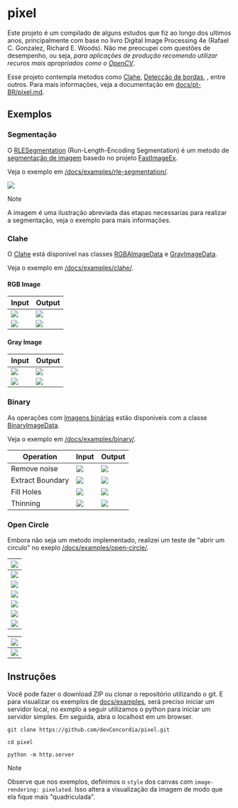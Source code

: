 
# pixel

Este projeto é um compilado de alguns estudos que fiz ao longo dos ultimos anos, principalmente com base no livro Digital Image Processing 4e (Rafael C. Gonzalez, Richard E. Woods).
Não me preocupei com questões de desempenho, ou seja, *para aplicações de produção recomendo utilizar recuros mais apropriados como o [OpenCV](https://opencv.org/)*.

Esse projeto contempla metodos como [Clahe](https://en.wikipedia.org/wiki/Adaptive_histogram_equalization), [Detecção de bordas](https://en.wikipedia.org/wiki/Edge_detection), , entre outros.
Para mais informações, veja a documentação em [docs/pt-BR/pixel.md](docs/pt-BR/pixel.md).

<!--
![](docs/images/folder.png)
-->

## Exemplos

### Segmentação

O [RLESegmentation](docs/pt-BR/RLE.md) (Run-Length-Encoding Segmentation) é um metodo de [segmentação de imagem](https://en.wikipedia.org/wiki/Image_segmentation) basedo no projeto [FastImageEx](https://sourceforge.net/projects/fastimageex/).

Veja o exemplo em [/docs/examples/rle-segmentation/](docs/examples/rle-segmentation/).

![](docs/images/rle-sample.png)

> [!NOTE]
> A imagem é uma ilustração abreviada das etapas necessarias para realizar a segmentação, veja o exemplo para mais informações.

### Clahe 

O [Clahe](https://en.wikipedia.org/wiki/Adaptive_histogram_equalization) está disponivel nas classes [RGBAImageData](docs/pt-BR/RGBAImageData.md) e [GrayImageData](docs/pt-BR/GrayImageData.md).

Veja o exemplo em [/docs/examples/clahe/](docs/examples/clahe/).

#### RGB Image

| Input | Output |
|-------|--------|
| ![](docs/examples/src/img/rock.jpg) | ![](docs/images/rgb-clahe.png) |
| ![](docs/images/rgb-clahe-histogram-input.png) | ![](docs/images/rgb-clahe-histogram-output.png) |

#### Gray Image

| Input | Output |
|-------|--------|
| ![](docs/examples/src/img/x-ray.jpg) | ![](docs/images/gray-clahe.png) |
| ![](docs/images/gray-clahe-histogram-input.png) | ![](docs/images/gray-clahe-histogram-output.png) |

### Binary 

As operações com [Imagens binárias](https://en.wikipedia.org/wiki/Binary_image) estão disponiveis com a classe [BinaryImageData](docs/pt-BR/BinaryImageData.md).

Veja o exemplo em [/docs/examples/binary/](docs/examples/binary/).

| **Operation**    | Input | Output |
|------------------|-------|--------|
| Remove noise     | ![](docs/examples/src/img/figure-11.png) | ![](docs/images/binary-hitormiss.png) |
| Extract Boundary | ![](docs/examples/src/img/figure-16.png) | ![](docs/images/binary-boundary.png) |
| Fill Holes       | ![](docs/examples/src/img/figure-63.jpg) | ![](docs/images/binary-holefilling.png) |
| Thinning         | ![](docs/examples/src/img/horse.png)     | ![](docs/images/binary-thinning.png) |

### Open Circle

Embora não seja um metodo implementado, realizei um teste de "abrir um circulo" no exeplo [/docs/examples/open-circle/](docs/examples/open-circle/).

| ![](docs/examples/src/img/circles.jpg) |
|:-:|
| ![](docs/images/circle-open-a.png) |
| ![](docs/images/circle-open-b.png) |
| ![](docs/images/circle-open-c.png) |
| ![](docs/images/circle-open-d.png) |
| ![](docs/images/circle-open-e.png) |
| ![](docs/images/circle-open-f.png) |

| ![](docs/examples/src/img/iris.png) |
|:-:|
| ![](docs/images/open-circle.png) |



## Instruções

Você pode fazer o download ZIP ou clonar o repositório utilizando o git.
E para visualizar os exemplos de [docs/examples](docs/examples/), 
será preciso iniciar um servidor local, no exmplo a seguir utilizamos o python para iniciar um servidor simples.
Em seguida, abra o localhost em um browser.

```
git clone https://github.com/devConcordia/pixel.git

cd pixel

python -m http.server
```

> [!NOTE]
> Observe que nos exemplos, definimos o `style` dos canvas com `image-rendering: pixelated`.
> Isso altera a visualização da imagem de modo que ela fique mais "quadriculada".


